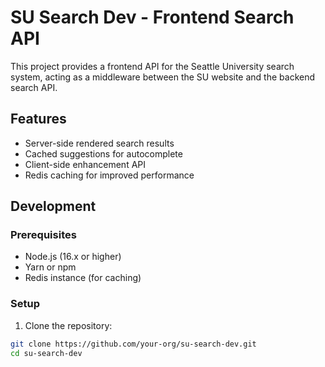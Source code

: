 # SU Search Dev - Frontend Search API

This project provides a frontend API for the Seattle University search system, acting as a middleware between the SU website and the backend search API.

## Features

- Server-side rendered search results
- Cached suggestions for autocomplete
- Client-side enhancement API
- Redis caching for improved performance

## Development

### Prerequisites

- Node.js (16.x or higher)
- Yarn or npm
- Redis instance (for caching)

### Setup

1. Clone the repository:

``` bash
git clone https://github.com/your-org/su-search-dev.git
cd su-search-dev
```
